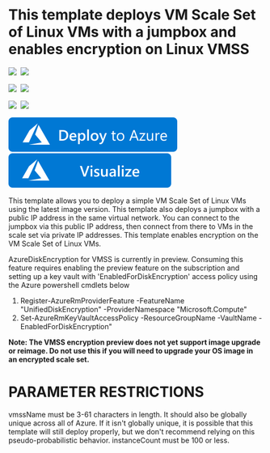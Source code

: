 # This template deploys VM Scale Set of Linux VMs with a jumpbox and enables encryption on Linux VMSS

<IMG SRC="https://azurequickstartsservice.blob.core.windows.net/badges/201-encrypt-vmss-linux-jumpbox/PublicLastTestDate.svg" />&nbsp;
<IMG SRC="https://azurequickstartsservice.blob.core.windows.net/badges/201-encrypt-vmss-linux-jumpbox/PublicDeployment.svg" />&nbsp;

<IMG SRC="https://azurequickstartsservice.blob.core.windows.net/badges/201-encrypt-vmss-linux-jumpbox/FairfaxLastTestDate.svg" />&nbsp;
<IMG SRC="https://azurequickstartsservice.blob.core.windows.net/badges/201-encrypt-vmss-linux-jumpbox/FairfaxDeployment.svg" />&nbsp;

<IMG SRC="https://azurequickstartsservice.blob.core.windows.net/badges/201-encrypt-vmss-linux-jumpbox/BestPracticeResult.svg" />&nbsp;
<IMG SRC="https://azurequickstartsservice.blob.core.windows.net/badges/201-encrypt-vmss-linux-jumpbox/CredScanResult.svg" />&nbsp;

<a href="https://portal.azure.com/#create/Microsoft.Template/uri/https%3A%2F%2Fraw.githubusercontent.com%2Fazure%2Fazure-quickstart-templates%2Fmaster%2F201-encrypt-vmss-linux-jumpbox%2Fazuredeploy.json" target="_blank">
    <img src="https://raw.githubusercontent.com/Azure/azure-quickstart-templates/master/1-CONTRIBUTION-GUIDE/images/deploytoazure.svg?sanitize=true"/>
</a>
<a href="http://armviz.io/#/?load=https%3A%2F%2Fraw.githubusercontent.com%2Fazure%2Fazure-quickstart-templates%2Fmaster%2F201-encrypt-vmss-linux-jumpbox%2Fazuredeploy.json" target="_blank">
    <img src="https://raw.githubusercontent.com/Azure/azure-quickstart-templates/master/1-CONTRIBUTION-GUIDE/images/visualizebutton.svg?sanitize=true"/>
</a>

This template allows you to deploy a simple VM Scale Set of Linux VMs using the latest image version.  This template also deploys a jumpbox with a public IP address in the same virtual network. You can connect to the jumpbox via this public IP address, then connect from there to VMs in the scale set via private IP addresses. This template enables encryption on the VM Scale Set of Linux VMs.

AzureDiskEncryption for VMSS is currently in preview. Consuming this feature requires enabling the preview feature on the subscription and setting up a key vault with 'EnabledForDiskEncryption' access policy using the Azure powershell cmdlets below 
1. Register-AzureRmProviderFeature -FeatureName "UnifiedDiskEncryption" -ProviderNamespace "Microsoft.Compute"
2. Set-AzureRmKeyVaultAccessPolicy -ResourceGroupName <rgName> -VaultName <vaultName> -EnabledForDiskEncryption"

__Note: The VMSS encryption preview does not yet support image upgrade or reimage. Do not use this if you will need to upgrade your OS image in an encrypted scale set.__

PARAMETER RESTRICTIONS
======================

vmssName must be 3-61 characters in length. It should also be globally unique across all of Azure. If it isn't globally unique, it is possible that this template will still deploy properly, but we don't recommend relying on this pseudo-probabilistic behavior.
instanceCount must be 100 or less.

